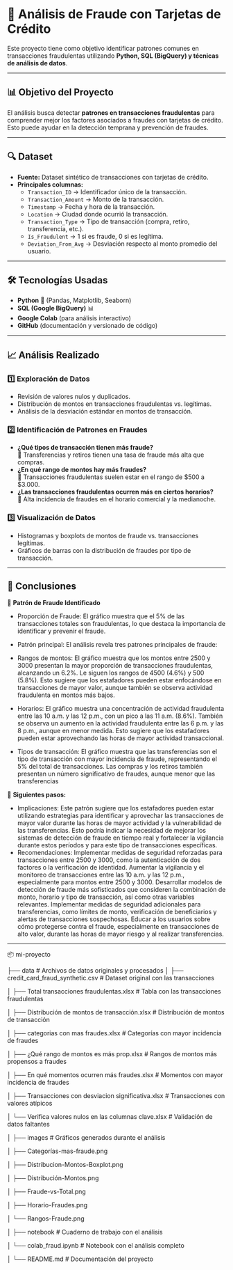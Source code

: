 # 🏦 Análisis de Fraude con Tarjetas de Crédito

Este proyecto tiene como objetivo identificar patrones comunes en transacciones fraudulentas utilizando **Python, SQL (BigQuery) y técnicas de análisis de datos**.

---

## 📊 Objetivo del Proyecto

El análisis busca detectar **patrones en transacciones fraudulentas** para comprender mejor los factores asociados a fraudes con tarjetas de crédito. Esto puede ayudar en la detección temprana y prevención de fraudes.

---

## 🔍 Dataset

- **Fuente:** Dataset sintético de transacciones con tarjetas de crédito.  
- **Principales columnas:**
  - `Transaction_ID` → Identificador único de la transacción.
  - `Transaction_Amount` → Monto de la transacción.
  - `Timestamp` → Fecha y hora de la transacción.
  - `Location` → Ciudad donde ocurrió la transacción.
  - `Transaction_Type` → Tipo de transacción (compra, retiro, transferencia, etc.).
  - `Is_Fraudulent` → 1 si es fraude, 0 si es legítima.
  - `Deviation_From_Avg` → Desviación respecto al monto promedio del usuario.

---

## 🛠️ Tecnologías Usadas

- **Python** 🐍 (Pandas, Matplotlib, Seaborn)
- **SQL (Google BigQuery)** 📊
- **Google Colab** (para análisis interactivo)
- **GitHub** (documentación y versionado de código)

---

## 📈 Análisis Realizado

### 1️⃣ **Exploración de Datos**
- Revisión de valores nulos y duplicados.
- Distribución de montos en transacciones fraudulentas vs. legítimas.
- Análisis de la desviación estándar en montos de transacción.

### 2️⃣ **Identificación de Patrones en Fraudes**
- **¿Qué tipos de transacción tienen más fraude?**  
  🔹 Transferencias y retiros tienen una tasa de fraude más alta que compras.  
- **¿En qué rango de montos hay más fraudes?**  
  🔹 Transacciones fraudulentas suelen estar en el rango de $500 a $3.000.  
- **¿Las transacciones fraudulentas ocurren más en ciertos horarios?**  
  🔹 Alta incidencia de fraudes en el horario comercial y la medianoche.  

### 3️⃣ **Visualización de Datos**
- Histogramas y boxplots de montos de fraude vs. transacciones legítimas.
- Gráficos de barras con la distribución de fraudes por tipo de transacción.
---

## 🏁 Conclusiones

🔹 **Patrón de Fraude Identificado**  
- Proporción de Fraude: El gráfico muestra que el 5% de las transacciones totales son fraudulentas, lo que destaca la importancia de identificar y prevenir el fraude.

- Patrón principal: El análisis revela tres patrones principales de fraude:

- Rangos de montos: El gráfico muestra que los montos entre 2500 y 3000 presentan la mayor proporción de transacciones fraudulentas, alcanzando un 6.2%. Le siguen los rangos de 4500 (4.6%) y 500 (5.8%). Esto sugiere que los estafadores pueden estar enfocándose en transacciones de mayor valor, aunque también se observa actividad fraudulenta en montos más bajos.
- Horarios: El gráfico muestra una concentración de actividad fraudulenta entre las 10 a.m. y las 12 p.m., con un pico a las 11 a.m. (8.6%). También se observa un aumento en la actividad fraudulenta entre las 6 p.m. y las 8 p.m., aunque en menor medida. Esto sugiere que los estafadores pueden estar aprovechando las horas de mayor actividad transaccional.
- Tipos de transacción: El gráfico muestra que las transferencias son el tipo de transacción con mayor incidencia de fraude, representando el 5% del total de transacciones. Las compras y los retiros también presentan un número significativo de fraudes, aunque menor que las transferencias

📌 **Siguientes pasos:**  

- Implicaciones: Este patrón sugiere que los estafadores pueden estar utilizando estrategias para identificar y aprovechar las transacciones de mayor valor durante las horas de mayor actividad y la vulnerabilidad de las transferencias. Esto podría indicar la necesidad de mejorar los sistemas de detección de fraude en tiempo real y fortalecer la vigilancia durante estos períodos y para este tipo de transacciones específicas.
- Recomendaciones:
Implementar medidas de seguridad reforzadas para transacciones entre 2500 y 3000, como la autenticación de dos factores o la verificación de identidad.
Aumentar la vigilancia y el monitoreo de transacciones entre las 10 a.m. y las 12 p.m., especialmente para montos entre 2500 y 3000.
Desarrollar modelos de detección de fraude más sofisticados que consideren la combinación de monto, horario y tipo de transacción, así como otras variables relevantes.
Implementar medidas de seguridad adicionales para transferencias, como límites de monto, verificación de beneficiarios y alertas de transacciones sospechosas.
Educar a los usuarios sobre cómo protegerse contra el fraude, especialmente en transacciones de alto valor, durante las horas de mayor riesgo y al realizar transferencias.

---

📦 mi-proyecto

├── data                      # Archivos de datos originales y procesados
│   ├── credit_card_fraud_synthetic.csv    # Dataset original con las transacciones

│   ├── Total transacciones fraudulentas.xlsx    # Tabla con las transacciones fraudulentas

│   ├── Distribución de montos de transacción.xlsx  # Distribución de montos de transacción

│   ├── categorias con mas fraudes.xlsx   # Categorías con mayor incidencia de fraudes

│   ├── ¿Qué rango de montos es más prop.xlsx  # Rangos de montos más propensos a fraudes

│   ├── En qué momentos ocurren más fraudes.xlsx  # Momentos con mayor incidencia de fraudes

│   ├── Transacciones con desviacion significativa.xlsx  # Transacciones con valores atípicos

│   └── Verifica valores nulos en las columnas clave.xlsx  # Validación de datos faltantes

│
├── images                   # Gráficos generados durante el análisis

│   ├── Categorías-mas-fraude.png

│   ├── Distribucion-Montos-Boxplot.png

│   ├── Distribución-Montos.png

│   ├── Fraude-vs-Total.png

│   ├── Horario-Fraudes.png

│   └── Rangos-Fraude.png

│
├── notebook                   # Cuaderno de trabajo con el análisis

│   └── colab_fraud.ipynb       # Notebook con el análisis completo

│
└── README.md              # Documentación del proyecto


